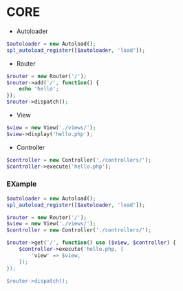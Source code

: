 # CORE

* Autoloader
```php
$autoloader = new Autoload();
spl_autoload_register([$autoloader, 'load']);
```

* Router
```php
$router = new Router('/');
$router->add('/', function() {
    echo 'hello';
});
$router->dispatch();
```

* View
```php
$view = new View('./views/');
$view->display('hello.php');
```

* Controller
```php
$controller = new Controller('./controllers/');
$controller->execute('hello.php');
```

### EXample

```php
$autoloader = new Autoload();
spl_autoload_register([$autoloader, 'load']);

$router = new Router('/');
$view = new View('./views/');
$controller = new Controller('./controllers/');

$router->get('/', function() use ($view, $controller) {
    $controller->execute('hello.php, [
        'view' => $view,    
    ]);
});

$router->dispatch();
```
